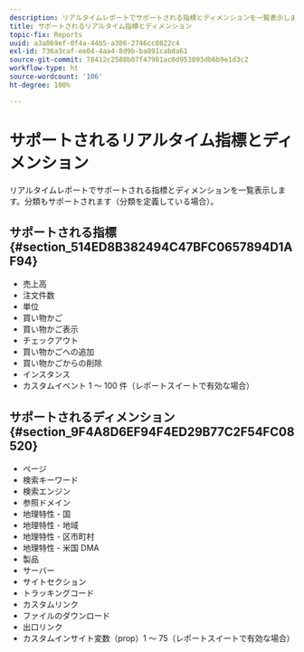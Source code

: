 ```yaml
---
description: リアルタイムレポートでサポートされる指標とディメンションを一覧表示します。分類もサポートされます（分類を定義している場合）。
title: サポートされるリアルタイム指標とディメンション
topic-fix: Reports
uuid: a3a869ef-0f4a-44b5-a386-2746cc0822c4
exl-id: 736a3caf-ee04-4aa4-8d9b-ba891cabda61
source-git-commit: 78412c2588b07f47981ac0d953893db6b9e1d3c2
workflow-type: ht
source-wordcount: '106'
ht-degree: 100%

---
```


# サポートされるリアルタイム指標とディメンション

リアルタイムレポートでサポートされる指標とディメンションを一覧表示します。分類もサポートされます（分類を定義している場合）。

## サポートされる指標 {#section_514ED8B382494C47BFC0657894D1AF94}

* 売上高
* 注文件数
* 単位
* 買い物かご
* 買い物かご表示
* チェックアウト
* 買い物かごへの追加
* 買い物かごからの削除
* インスタンス
* カスタムイベント 1 ～ 100 件（レポートスイートで有効な場合）

## サポートされるディメンション {#section_9F4A8D6EF94F4ED29B77C2F54FC08520}

* ページ
* 検索キーワード
* 検索エンジン
* 参照ドメイン
* 地理特性 - 国
* 地理特性 - 地域
* 地理特性 - 区市町村
* 地理特性 - 米国 DMA
* 製品     
* サーバー
* サイトセクション
* トラッキングコード
* カスタムリンク
* ファイルのダウンロード
* 出口リンク
* カスタムインサイト変数（prop）1 ～ 75（レポートスイートで有効な場合）

